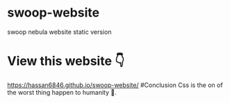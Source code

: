# swoop-website
swoop nebula website static version
# View this website 👇
https://hassan6846.github.io/swoop-website/
#Conclusion
Css is the on of the worst thing happen to humanity 🙏.
